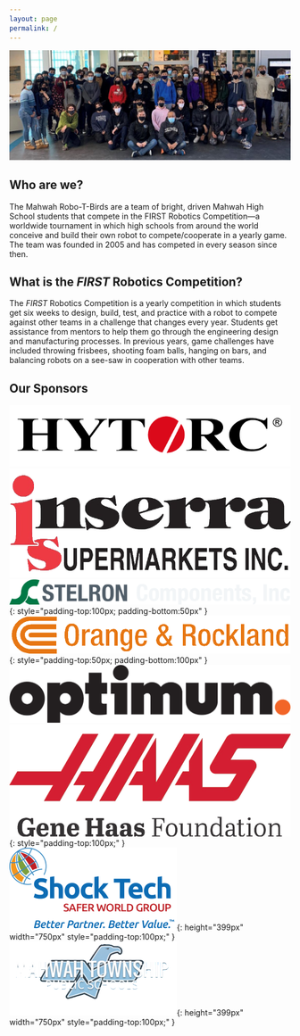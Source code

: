 ```yaml
---
layout: page
permalink: /
---
```


![Team](/assets/img/team_photo.jpg)

## Who are we?

The Mahwah Robo-T-Birds are a team of bright, driven Mahwah High School students that compete in the FIRST Robotics Competition—a worldwide tournament in which high schools from around the world conceive and build their own robot to compete/cooperate in a yearly game. The team was founded in 2005 and has competed in every season since then.

## What is the *FIRST* Robotics Competition?

The *FIRST* Robotics Competition is a yearly competition in which students get six weeks to design, build, test, and practice with a robot to compete against other teams in a challenge that changes every year. Students get assistance from mentors to help them go through the engineering design and manufacturing processes. In previous years, game challenges have included throwing frisbees, shooting foam balls, hanging on bars, and balancing robots on a see-saw in cooperation with other teams.

## Our Sponsors

![Hytorc](/assets/img/sponsors/hytorc.png)
![Inserra Supermarkets](/assets/img/sponsors/inserra.png)
![Stelron](/assets/img/sponsors/stelron.png){: style="padding-top:100px; padding-bottom:50px" }
![Orange and Rockland](/assets/img/sponsors/orangeandrockland.png){: style="padding-top:50px; padding-bottom:100px" }
![Optimum](/assets/img/sponsors/optimum.png)
![Gene Haas Foundation](/assets/img/sponsors/GeneHaasFoundation){: style="padding-top:100px;" }
![Shock Tech](/assets/img/sponsors/shock_tech.png){: height="399px" width="750px" style="padding-top:100px;" }
![Mahwah Schools](/assets/img/sponsors/mahwah.png){: height="399px" width="750px" style="padding-top:100px;" }

<script>
  // Netlify authentication
  if (window.netlifyIdentity) {
    window.netlifyIdentity.on("init", user => {
      if (!user) {
        window.netlifyIdentity.on("login", () => {
          document.location.href = "/admin/";
        });
      }
    });
  }
</script>

